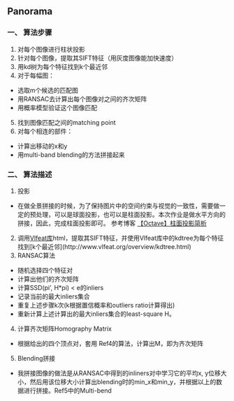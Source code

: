 ## Panorama

### 一、  算法步骤
1.  对每个图像进行柱状投影
2.  针对每个图像，提取其SIFT特征（用灰度图像能加快速度）
3.  用kd树为每个特征找到k个最近邻
4.  对于每幅图：
 - 选取m个候选的匹配图
 -  用RANSAC去计算出每个图像对之间的齐次矩阵
 -   用概率模型验证这个图像匹配
5.  找到图像匹配之间的matching point
6.  对每个相连的部件：
 -  计算出移动的x和y
 -  用multi-band blending的方法拼接起来
### 二、  算法描述
1.  投影

 - 在做全景拼接的时候，为了保持图片中的空间约束与视觉的一致性，需要做一定的预处理，可以是球面投影，也可以是柱面投影。本次作业是做水平方向的拼接，因此，完成柱面投影即可。
参考博客 [【Octave】柱面投影简析](https://www.cnblogs.com/cheermyang/p/5431170.html)

2.  调用[Vlfeat库](http://www.vlfeat.org/overview/sift.)html，提取其SIFT特征，并使用Vlfeat库中的kdtree为每个特征找到[k个最近邻](http://www.vlfeat.org/overview/kdtree.html)
3.  RANSAC算法

 -  随机选择四个特征对
 -  计算出他们的齐次矩阵
 -   计算SSD(pi’, H*pi) < e的inliers
 -  记录当前的最大inliers集合
 -  重复上述步骤k次(k根据置信概率和outliers ratio计算得出)
 -  重新计算上述计算出的最大inliers集合的least-square H。
4.  计算齐次矩阵Homography Matrix
 - 根据给出的四个顶点对，套用 Ref4的算法，计算出M，即为齐次矩阵

5.  Blending拼接
 - 我拼接图像的做法是从RANSAC中得到的inliners对中学习它的平均x, y位移大小，然后用该位移大小计算出blending时的min_x和min_y，并根据以上的数据进行拼接。Ref5中的Multi-bend
